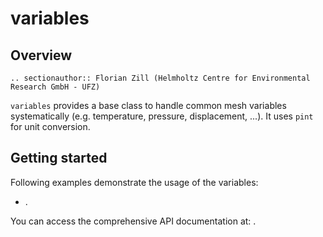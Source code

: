# variables

## Overview

```{eval-rst}
.. sectionauthor:: Florian Zill (Helmholtz Centre for Environmental Research GmbH - UFZ)
```

`variables` provides a base class to handle common mesh variables systematically
(e.g. temperature, pressure, displacement, ...).
It uses `pint` for unit conversion.

## Getting started

Following examples demonstrate the usage of the variables:

- [](../auto_examples/howto_postprocessing/plot_variables.rst).

You can access the comprehensive API documentation at: [](../reference/ogstools.variables).
